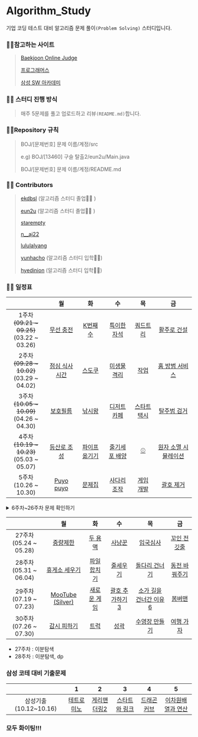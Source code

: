 # Algorithm_Study

기업 코딩 테스트 대비 알고리즘 문제 풀이`(Problem Solving)` 스터디입니다.



### :family_man_girl:참고하는 사이트

> [Baekjoon Online Judge](https://www.acmicpc.net/)
>
> [프로그래머스](https://programmers.co.kr/)
>
> [삼성 SW 아카데미](https://swexpertacademy.com/)



### :family_man_girl: 스터디 진행 방식

>매주 5문제를 풀고 업로드하고 리뷰`(README.md)`합니다.



### :family_man_girl:Repository 규칙

>  BOJ/[문제번호] 문제 이름/계정/src
>
> e.g) BOJ/[13460] 구슬 탈출2/eun2u/Main.java
>
> BOJ/[문제번호] 문제 이름/계정/README.md



###  :family_man_girl: Contributors

> [ekdbsl](https://github.com/JungDayoon) (알고리즘 스터디 졸업👩‍🎓 )
>
> [eun2u](https://github.com/eun2u) (알고리즘 스터디 졸업👩‍🎓 )
>
> [starempty](https://github.com/starempty)
>
> [n__aj22](https://github.com/njh0317)
>
> [lululalyang](https://github.com/SimEuilyang)
>
> [yunhacho](https://github.com/yunhacho) (알고리즘 스터디 입학👩‍💻)
> 
> [hyedinion](https://github.com/hyedinion) (알고리즘 스터디 입학👩‍💻)

### :family_man_girl: 일정표



| |월|화|수|목|금|
| :-: | :-: | :-: | :-: | :-: | :-: |
| 1주차<br>~~(09.21 ~ 09.25)~~ <br> (03.22 ~ 03.26) | [무선 충전](https://swexpertacademy.com/main/code/problem/problemDetail.do?contestProbId=AWXRDL1aeugDFAUo) |    [K번째 수](https://www.acmicpc.net/problem/1300)    | [특이한 자석](https://swexpertacademy.com/main/code/problem/problemDetail.do?contestProbId=AWIeV9sKkcoDFAVH) |       [쿼드트리](https://www.acmicpc.net/problem/1992)       | [활주로 건설](https://swexpertacademy.com/main/code/problem/problemDetail.do?contestProbId=AWIeW7FakkUDFAVH) |
| 2주차<br>~~(09.28 ~ 10.02)~~ <br> (03.29 ~ 04.02) | [점심 식사시간](https://swexpertacademy.com/main/code/problem/problemDetail.do?contestProbId=AV5-BEE6AK0DFAVl) |     [스도쿠](https://www.acmicpc.net/problem/2580)     | [미생물 격리](https://swexpertacademy.com/main/code/problem/problemDetail.do?contestProbId=AV597vbqAH0DFAVl) |         [작업](https://www.acmicpc.net/problem/2056)         | [홈 방범 서비스](https://swexpertacademy.com/main/code/problem/problemDetail.do?contestProbId=AV5V61LqAf8DFAWu) |
| 3주차<br>~~(10.05 ~ 10.09)~~ <br> (04.26 ~ 04.30)| [보호필름](https://swexpertacademy.com/main/code/problem/problemDetail.do?contestProbId=AV5V1SYKAaUDFAWu) |    [낚시왕](https://www.acmicpc.net/problem/17143)     | [디저트 카페](https://swexpertacademy.com/main/code/problem/problemDetail.do?contestProbId=AV5VwAr6APYDFAWu) |     [스타트택시](https://www.acmicpc.net/problem/19238)      | [탈주범 검거](https://swexpertacademy.com/main/code/problem/problemDetail.do?contestProbId=AV5PpLlKAQ4DFAUq) |
| 4주차<br>~~(10.19 ~ 10.23)~~ <br> (05.03 ~ 05.07) | [등산로 조성](https://swexpertacademy.com/main/code/problem/problemDetail.do?contestProbId=AV5PoOKKAPIDFAUq) | [파이프 옮기기](https://www.acmicpc.net/problem/17070) | [줄기세포 배양](https://swexpertacademy.com/main/code/problem/problemDetail.do?contestProbId=AWXRJ8EKe48DFAUo) |          [⚾](https://www.acmicpc.net/problem/17281)          | [원자 소멸 시뮬레이션](https://swexpertacademy.com/main/code/problem/problemDetail.do?contestProbId=AWXRFInKex8DFAUo) |
| 5주차<br>(10.26 ~ 10.30) |      [Puyo puyo](https://www.acmicpc.net/problem/11559)    |     [문제집](https://www.acmicpc.net/problem/1766)     |     [사다리 조작](https://www.acmicpc.net/problem/15684)     |      [게임 개발](https://www.acmicpc.net/problem/1516)       |      [괄호 제거](https://www.acmicpc.net/problem/2800)     |

<details>
    <summary>6주차~26주차 문제 확인하기</summary>

| |월|화|수|목|금|
| :-: | :-: | :-: | :-: | :-: | :-: |   
| 6주차<br>(11.02 ~ 11.06) |     [문자열 집합](https://www.acmicpc.net/problem/14425)     |   [숫자카드2](https://www.acmicpc.net/problem/10816)   |    [전화번호 목록](https://www.acmicpc.net/problem/5052)     | [LIS2](https://www.acmicpc.net/problem/12015) | [가사검색](https://programmers.co.kr/learn/courses/30/lessons/60060) |
| 7주차<br>(11.09 ~ 11.13) | [LDS](https://www.acmicpc.net/problem/11722) |     [스티커](https://www.acmicpc.net/problem/9465)     |    [카드 구매하기](https://www.acmicpc.net/problem/11052)    | [N으로 표현](https://programmers.co.kr/learn/courses/30/lessons/42895) | [정수 삼각형](https://programmers.co.kr/learn/courses/30/lessons/43105) |
| 8주차<br>(11.16 ~ 11.20) |     [해킹](https://www.acmicpc.net/problem/10282)     |   [지름길](https://www.acmicpc.net/problem/1446)   |    [그대, 그머가 되어](https://www.acmicpc.net/problem/14496)    |    [민준이와 마산 그리고 건우](https://www.acmicpc.net/problem/18223)    |   [지각하면 안 돼](https://www.acmicpc.net/problem/12763)   |
| 9주차<br>(11.23 ~ 11.30) |     [방문 길이](https://programmers.co.kr/learn/courses/30/lessons/49994)     |   [배달](https://programmers.co.kr/learn/courses/30/lessons/12978)   |    [스킬트리](https://programmers.co.kr/learn/courses/30/lessons/49993)    |    [점프와 순간 이동](https://programmers.co.kr/learn/courses/30/lessons/12980)    |   [기지국 설치](https://programmers.co.kr/learn/courses/30/lessons/12979)   |
| 10주차<br>(01.18 ~ 01.22) |     [벽돌깨기](https://swexpertacademy.com/main/code/problem/problemDetail.do?contestProbId=AWXRQm6qfL0DFAUo)      |   [핀볼게임](https://swexpertacademy.com/main/code/problem/problemDetail.do?contestProbId=AWXRF8s6ezEDFAUo)   |    [보물상자비밀번호](https://swexpertacademy.com/main/code/problem/problemDetail.do?contestProbId=AWXRUN9KfZ8DFAUo)    |      [내리막길](https://www.acmicpc.net/problem/1520)    |  [합분해](https://www.acmicpc.net/problem/2225)  |
| 11주차<br>(01.25 ~ 01.29) |     [말이되고픈원숭이](https://www.acmicpc.net/problem/1600)      |   [색종이 올려놓기](https://www.acmicpc.net/problem/2643)   |    [주사위윷놀이](https://www.acmicpc.net/problem/17825)    |      [소문난칠공주](https://www.acmicpc.net/problem/1941)    |  [진우의 민트초코우유](https://www.acmicpc.net/problem/20208)  |
| 12주차<br>(02.01 ~ 02.05) |     [강의실배정](https://www.acmicpc.net/problem/11000)      |   [줄세우기](https://www.acmicpc.net/problem/7570)   |    [문자열폭발](https://www.acmicpc.net/problem/9935)    |      [행렬 제곱](https://www.acmicpc.net/problem/10830)    |  [가르침](https://www.acmicpc.net/problem/1062)  |
| 13주차<br>(02.15 ~ 02.19) |     [Z](https://www.acmicpc.net/problem/1074)      |   [벽부수고이동하기](https://www.acmicpc.net/problem/2206)   |    [다리만들기](https://www.acmicpc.net/problem/2146)    |      [미친 로봇](https://www.acmicpc.net/problem/1405)    |  [기타콘서트](https://www.acmicpc.net/problem/1497)  |
| 14주차<br>(02.22 ~ 02.26) |     [최소 스패닝 트리](https://www.acmicpc.net/problem/1197)      |   [도시 분할 계획](https://www.acmicpc.net/problem/1647)   |    [행성 연결](https://www.acmicpc.net/problem/16398)    |      [전력난](https://www.acmicpc.net/problem/6497)    |  [우주신과의 교감](https://www.acmicpc.net/problem/1774)  |
| 15주차<br>(03.01 ~ 03.05) |     [타일 채우기](https://www.acmicpc.net/problem/2133)      |   [동물원](https://www.acmicpc.net/problem/1309)   |    [전깃줄](https://www.acmicpc.net/problem/2565)    |      [내려가기](https://www.acmicpc.net/problem/2096)    |  [줄어들지 않아](https://www.acmicpc.net/problem/2688)  |
| 15주차<br>(03.01 ~ 03.05) |     [다리 만들기 2](https://www.acmicpc.net/problem/17472)      |   [퍼즐](https://www.acmicpc.net/problem/1525)   |    [구슬 탈출](https://www.acmicpc.net/problem/13459)    |      [Maaaaaaaaaze](https://www.acmicpc.net/problem/16985)    |  [연구소 2](https://www.acmicpc.net/problem/17141)  |
| 16주차<br>(03.08 ~ 03.12) |     [트리](https://www.acmicpc.net/problem/1068)      |   [상근이의 여행](https://www.acmicpc.net/problem/9372)   |    [LCA](https://www.acmicpc.net/problem/11437)    |      [트리의 지름](https://www.acmicpc.net/problem/1967)    |  [전단지 돌리기](https://www.acmicpc.net/problem/19542)  |
| 16주차<br>(03.08 ~ 03.12) |     [뉴스 클러스터링](https://programmers.co.kr/learn/courses/30/lessons/17677)      |   [캐시](https://programmers.co.kr/learn/courses/30/lessons/17680)   |    [프렌즈4블록](https://programmers.co.kr/learn/courses/30/lessons/17679)    |      [오픈채팅방](https://programmers.co.kr/learn/courses/30/lessons/42888)    |  [후보키](https://programmers.co.kr/learn/courses/30/lessons/42890)  |
| 17주차<br>(03.15 ~ 03.19) | [동전 1](https://www.acmicpc.net/problem/2293) |  [공통 부분 문자열](https://www.acmicpc.net/problem/5582)  |  [행렬 곱셈 순서](https://www.acmicpc.net/problem/11049)  | [팰린드롬 분할](https://www.acmicpc.net/problem/1509) | [카드 게임](https://www.acmicpc.net/problem/11062)  |
| 17주차<br>(03.15 ~ 03.19) | [문자열 압축](https://programmers.co.kr/learn/courses/30/lessons/60057) | [괄호 변환](https://programmers.co.kr/learn/courses/30/lessons/60058) | [자물쇠와 열쇠](https://programmers.co.kr/learn/courses/30/lessons/60059) | [외벽 점검](https://programmers.co.kr/learn/courses/30/lessons/60062) | [기둥과 보 설치](https://programmers.co.kr/learn/courses/30/lessons/60061) |
| 18주차<br>(03.22 ~ 03.26) | [순위검색](https://programmers.co.kr/learn/courses/30/lessons/72412) | [합승 택시 요금](https://programmers.co.kr/learn/courses/30/lessons/72413) |  [카드 짝 맞추기](https://programmers.co.kr/learn/courses/30/lessons/72415)  |  [매출 하락 최소화](https://programmers.co.kr/learn/courses/30/lessons/72416) |  [광고삽입](https://programmers.co.kr/learn/courses/30/lessons/72414)  |
| 18주차<br>(03.22 ~ 03.26) | [사회망 서비스(SNS)](https://www.acmicpc.net/problem/2533) |  [트리의 독립집합](https://www.acmicpc.net/problem/2213)  |  [트리와 쿼리](https://www.acmicpc.net/problem/15681)  | [트리](https://www.acmicpc.net/problem/4256) |  [우수마을](https://www.acmicpc.net/problem/1949) |
| 19주차<br>(03.29 ~ 04.02) | [마법사 상어와 파이어볼](https://www.acmicpc.net/problem/20056) |  [어른 상어](https://www.acmicpc.net/problem/19237)  |  [나무 재테크](https://www.acmicpc.net/problem/16235)  | [인구 이동](https://www.acmicpc.net/problem/16234) |  [원판 돌리기](https://www.acmicpc.net/problem/17822) |
| 19주차<br>(03.29 ~ 04.02) | [튜플](https://programmers.co.kr/learn/courses/30/lessons/64065) | [불량 사용자](https://programmers.co.kr/learn/courses/30/lessons/64064) | [호텔 방 배정](https://programmers.co.kr/learn/courses/30/lessons/64063) | [징검다리 건너기](https://programmers.co.kr/learn/courses/30/lessons/64062) | [크레인 인형뽑기 게임](https://programmers.co.kr/learn/courses/30/lessons/64061) |
| 20주차<br>(04.05 ~ 04.09) | [최소비용 구하기](https://www.acmicpc.net/problem/1916) |[알고스팟](https://www.acmicpc.net/problem/1261) |  [파티](https://www.acmicpc.net/problem/1238)  |  [녹색 옷 입은 애가 젤다지?](https://www.acmicpc.net/problem/4485)  | [최소비용 구하기 2](https://www.acmicpc.net/problem/11779) | 
| 20주차<br>(04.05 ~ 04.09) | [경주로 건설](https://programmers.co.kr/learn/courses/30/lessons/67259) | [동굴 탐험](https://programmers.co.kr/learn/courses/30/lessons/67260) | [키패드 누르기](https://programmers.co.kr/learn/courses/30/lessons/67256) | [수식 최대화](https://programmers.co.kr/learn/courses/30/lessons/67257) | [보석 쇼핑](https://programmers.co.kr/learn/courses/30/lessons/67258) | 
| 21주차<br>(04.12 ~ 04.16) | [중앙값 구하기](https://www.acmicpc.net/problem/2696) |[가운데를 말해요](https://www.acmicpc.net/problem/1655) |  [카드 정렬하기](https://www.acmicpc.net/problem/1715)  |  [N번째 큰 수](https://www.acmicpc.net/problem/2075)  | [철로](https://www.acmicpc.net/problem/13334) | 
| 21주차<br>(04.12 ~ 04.16) | [일요일 아침의 데이트](https://www.acmicpc.net/problem/1445) |[인내의 도미노 장인 호석](https://www.acmicpc.net/problem/20165) |  [불](https://www.acmicpc.net/problem/5427)  |  [치즈](https://www.acmicpc.net/problem/2636)  | [캐슬 디펜스](https://www.acmicpc.net/problem/17135) |
| 22주차<br>(04.19 ~ 04.23) | [배열 돌리기 4](https://www.acmicpc.net/problem/17406) |[게리맨더링](https://www.acmicpc.net/problem/17471) |  [마법사 상어와 파이어스톰](https://www.acmicpc.net/problem/20058)  |  [마법사 상어와 토네이도](https://www.acmicpc.net/problem/20057)  | [연구소 3](https://www.acmicpc.net/problem/17142) | 
| 22주차<br>(04.19 ~ 04.23) | [미세먼지 안녕!](https://www.acmicpc.net/problem/17144) |[아기 상어](https://www.acmicpc.net/problem/16236) |  [치킨 배달](https://www.acmicpc.net/problem/15686)  |  [마법사 상어와 블리자드](https://www.acmicpc.net/problem/21611)  | [청소년 상어](https://www.acmicpc.net/problem/19236) |
| 23주차<br>(04.26 ~ 04.30) | [좋은수열](https://www.acmicpc.net/problem/2661) |[색종이 붙이기](https://www.acmicpc.net/problem/17136) |  [비숍](https://www.acmicpc.net/problem/1799)  |  [두 동전](https://www.acmicpc.net/problem/16197)  | [선발 명단](https://www.acmicpc.net/problem/3980) | 
| 24주차<br>(05.03 ~ 05.07) | [더 맵게](https://programmers.co.kr/learn/courses/30/lessons/42626) | [전화번호 목록](https://programmers.co.kr/learn/courses/30/lessons/42577) | [위장](https://programmers.co.kr/learn/courses/30/lessons/42578) | [베스트앨범](https://programmers.co.kr/learn/courses/30/lessons/42579) | [디스크 컨트롤러](https://programmers.co.kr/learn/courses/30/lessons/42627) | 
| 25주차<br>(05.10 ~ 05.14) | [빵집](https://www.acmicpc.net/problem/3109) |[Two Dots](https://www.acmicpc.net/problem/16929) |  [벽 부수고 이동하기4](https://www.acmicpc.net/problem/16946)  |  [서울 지하철 2호선](https://www.acmicpc.net/problem/16947)  | [미로 탈출하기](https://www.acmicpc.net/problem/17090) | 
| 26주차<br>(05.17 ~ 05.21) | [지형 이동](https://programmers.co.kr/learn/courses/30/lessons/62050) | [지형 편집](https://programmers.co.kr/learn/courses/30/lessons/12984) | [쿠키 구입](https://programmers.co.kr/learn/courses/30/lessons/49995) | [숫자 게임](https://programmers.co.kr/learn/courses/30/lessons/12987) | [스티커 모으기(2)](https://programmers.co.kr/learn/courses/30/lessons/12971) | 

* 5주차 : 위상정렬과 시뮬레이션
* 6주차 : 트라이, 이분탐색 
* 7주차 : DP 문제 
* 8주차 : 다익스트라
* 9주차 : 프로그래머스 Summer/Winter Coding
* 14주차 : 최소 스패닝 트리
* 15주차 : DP, BFS
* 16주차 : 트리, 2018,2019 KAKAO BLIND RECRUITMENT level2
* 17주차 : DP, 2020 KAKAO BLIND RECRUITMENT
* 18주차 : 트리에서의 DP, 2021 KAKAO BLIND RECRUITMENT
* 19주차 : 삼성기출, 2019 KAKAO 개발자 겨울 인턴십
* 20주차 : 다익스트라, 2020 KAKAO 인턴십
* 21주차 : 우선순위큐
* 22주차 : 삼성 기출
* 23주차 : 백트래킹
* 24주차 : 해시, 힙
* 25주차 : DFS
* 26주차 : 프로그래머스 Summer/Winter Coding

</details>

| |월|화|수|목|금|
| :-: | :-: | :-: | :-: | :-: | :-: |  
| 27주차<br>(05.24 ~ 05.28) | [중량제한](https://www.acmicpc.net/problem/1939) |[두 용액](https://www.acmicpc.net/problem/2470) |  [사냥꾼](https://www.acmicpc.net/problem/8983)  |  [입국심사](https://www.acmicpc.net/problem/3079)  | [꼬인 전깃줄](https://www.acmicpc.net/problem/1365) | 
| 28주차<br>(05.31 ~ 06.04) | [휴게소 세우기](https://www.acmicpc.net/problem/1477) |[파일 합치기](https://www.acmicpc.net/problem/11066) |  [줄세우기](https://www.acmicpc.net/problem/2631)  |  [돌다리 건너기](https://www.acmicpc.net/problem/2602)  | [동전 바꿔주기](https://www.acmicpc.net/problem/2624) | 
| 29주차<br>(07.19 ~ 07.23) | [MooTube (Silver)](https://www.acmicpc.net/problem/15591) |[새로운 게임](https://www.acmicpc.net/problem/17780) |  [괄호 추가하기 3](https://www.acmicpc.net/problem/16639)  |  [소가 길을 건너간 이유 6](https://www.acmicpc.net/problem/14466)  | [봄버맨](https://www.acmicpc.net/problem/16918) | 
| 30주차<br>(07.26 ~ 07.30) | [감시 피하기](https://www.acmicpc.net/problem/18428) |[트럭](https://www.acmicpc.net/problem/13335) |  [성곽](https://www.acmicpc.net/problem/2234)  |  [수영장 만들기](https://www.acmicpc.net/problem/1113)  | [여행 가자](https://www.acmicpc.net/problem/1976) | 

* 27주차 : 이분탐색
* 28주차 : 이분탐색, dp

### 삼성 코테 대비 기출문제
| |1|2|3|4|5|
| :-: | :-: | :-: | :-: | :-: | :-: |
|          삼성기출(10.12~10.16)          |     [테트로미노](https://www.acmicpc.net/problem/14500)      |   [게리맨더링2](https://www.acmicpc.net/problem/17779)   |    [스타트와 링크](https://www.acmicpc.net/problem/14889)    |      [드래곤커브](https://www.acmicpc.net/problem/15685)    |  [이차원배열과 연산](https://www.acmicpc.net/problem/17140)  |



### **모두 화이팅!!!**
